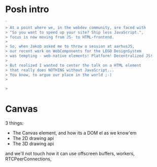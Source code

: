 # Posh intro

```js
`
> At a point where we, in the webdev community, are faced with
> "So you want to speed up your site? Ship less JavaScript.",
> focus is now moving from JS- to HTML-frontend.
>
> So, when Jakob asked me to throw a session at aarhusJS,
> our recent work on WebComponents for the LEGO DesignSystem
> was tempting - web-native elements! Platform! Decentralized JS!
>
> But realized I wanted to center the talk on a HTML element
> that really does NOTHING without JavaScript...
> You know, to argue our place in the world ;-)
>

>

```

# Canvas


3 things:

- The Canvas element, and how its a DOM el as we know'em
- The 2D drawing api
- The 3D drawing api

and we'll not touch how it can use offscreen buffers, workers, RTCPeerConnections, 

